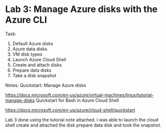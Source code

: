 # Lab 3: Manage Azure disks with the Azure CLI

Task:

1. Default Azure disks
2. Azure data disks
3. VM disk types
4. Launch Azure Cloud Shell
5. Create and attach disks
6. Prepare data disks
7. Take a disk snapshot


Notes:
Quickstart: Manage Azure disks

https://docs.microsoft.com/en-us/azure/virtual-machines/linux/tutorial-manage-disks
Quickstart for Bash in Azure Cloud Shell

https://docs.microsoft.com/en-us/azure/cloud-shell/quickstart

Lab 3 done using the tutorial note attached. 
i was able to launch the cloud shell
create and attached the disk
prepare data disk and 
took the snapshot.